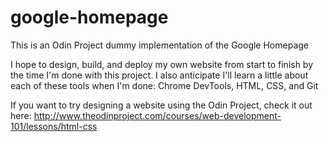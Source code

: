 # google-homepage

This is an Odin Project dummy implementation of the Google Homepage

I hope to design, build, and deploy my own website from start to finish by the time I'm done with this project. I also anticipate I'll learn a little about each of these tools when I'm done: Chrome DevTools, HTML, CSS, and Git

If you want to try designing a website using the Odin Project, check it out here: http://www.theodinproject.com/courses/web-development-101/lessons/html-css



